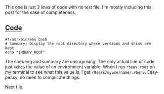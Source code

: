 This one is just 3 lines of code with no test file.  I'm mostly including this post for the sake of completeness.

## [Code](https://github.com/rbenv/rbenv/blob/c4395e58201966d9f90c12bd6b7342e389e7a4cb/libexec/rbenv-root)

```
#!/usr/bin/env bash
# Summary: Display the root directory where versions and shims are kept
echo "$RBENV_ROOT"
```

The shebang and summary are unsurprising.  The only actual line of code just `echo`s the value of an environment variable.  When I run `rbenv root` on my terminal to see what this value is, I get `/Users/myusername/.rbenv`.  Easy-peasy, no need to complicate things.

Next file.

